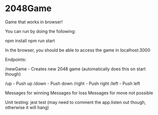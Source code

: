 # 2048Game
Game that works in browser!

You can run by doing the following:

npm install
npm run start

In the browser, you should be able to access the game in localhost:3000

Endpoints:

/newGame - Creates new 2048 game (automatically does this on start though)

/up - Push up
/down - Push down
/right - Push right
/left - Push left

Messages for winning
Messages for loss
Messages for move not possible

Unit testing: jest test (may need to comment the app.listen out though, otherwise it will hang)
